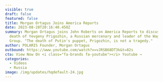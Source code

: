 ```yaml
---
visible: true
draft: false
featured: false
title: Morgan Ortagus Joins America Reports
date: 2023-08-28T20:16:40.450Z
summary: Morgan Ortagus joins John Roberts on America Reports to discuss the
  death of Yevgeny Prigozhin, a Russian mercenary and leader of the Wagner
  Group. "The death of Putin's puppet, Prigozhin, is not a tragedy."
author: POLARIS Founder, Morgan Ortagus
outbound: https://www.youtube.com/watch?v=vJRSB68DT3k&t=82s
cta: View Now On <i class="fa-brands fa-youtube"></i> Youtube →
categories:
  - Videos
  - Russia
image: /img/updates/hqdefault-24.jpg
---
```

